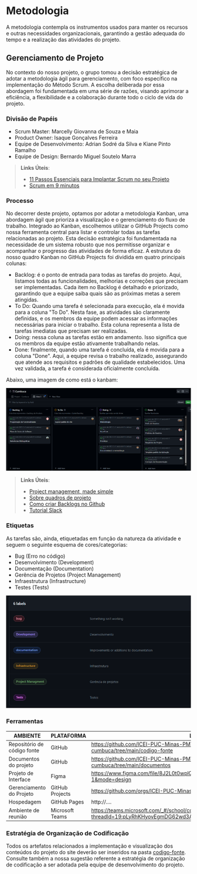 
# Metodologia

A metodologia contempla os instrumentos usados para manter os recursos e outras necessidades organizacionais, garantindo a gestão adequada do tempo e a realização das atividades do projeto.


## Gerenciamento de Projeto

No contexto do nosso projeto, o grupo tomou a decisão estratégica de adotar a metodologia ágil para gerenciamento, com foco específico na implementação do Método Scrum. A escolha deliberada por essa abordagem foi fundamentada em uma série de razões, visando aprimorar a eficiência, a flexibilidade e a colaboração durante todo o ciclo de vida do projeto.


### Divisão de Papéis

- Scrum Master: Marcelly Giovanna de Souza e Maia
- Product Owner: Isaque Gonçalves Ferreira
- Equipe de Desenvolvimento: Adrian Sodré da Silva e Kiane Pinto Ramalho
- Equipe de Design: Bernardo Miguel Soutelo Marra

> **Links Úteis**:
> - [11 Passos Essenciais para Implantar Scrum no seu 
> Projeto](https://mindmaster.com.br/scrum-11-passos/)
> - [Scrum em 9 minutos](https://www.youtube.com/watch?v=XfvQWnRgxG0)

### Processo

No decorrer deste projeto, optamos por adotar a metodologia Kanban, uma abordagem ágil que prioriza a visualização e o gerenciamento do fluxo de trabalho. Integrado ao Kanban, escolhemos utilizar o GitHub Projects como nossa ferramenta central para listar e controlar todas as tarefas relacionadas ao projeto. Esta decisão estratégica foi fundamentada na necessidade de um sistema robusto que nos permitisse organizar e acompanhar o progresso das atividades de forma eficaz. A estrutura do nosso quadro Kanban no GitHub Projects foi dividida em quatro principais colunas:

- Backlog: é o ponto de entrada para todas as tarefas do projeto. Aqui, listamos todas as funcionalidades, melhorias e correções que precisam ser implementadas. Cada item no Backlog é detalhado e priorizado, garantindo que a equipe saiba quais são as próximas metas a serem atingidas.
- To Do: Quando uma tarefa é selecionada para execução, ela é movida para a coluna "To Do". Nesta fase, as atividades são claramente definidas, e os membros da equipe podem acessar as informações necessárias para iniciar o trabalho. Esta coluna representa a lista de tarefas imediatas que precisam ser realizadas. 
- Doing: nessa coluna as tarefas estão em andamento. Isso significa que os membros da equipe estão ativamente trabalhando nelas.
- Done: finalmente, quando uma tarefa é concluída, ela é movida para a coluna "Done". Aqui, a equipe revisa o trabalho realizado, assegurando que atende aos requisitos e padrões de qualidade estabelecidos. Uma vez validada, a tarefa é considerada oficialmente concluída.

Abaixo, uma imagem de como está o kanbam:

![kanbam](img/kanban.png)


> **Links Úteis**:
> - [Project management, made simple](https://github.com/features/project-management/)
> - [Sobre quadros de projeto](https://docs.github.com/pt/github/managing-your-work-on-github/about-project-boards)
> - [Como criar Backlogs no Github](https://www.youtube.com/watch?v=RXEy6CFu9Hk)
> - [Tutorial Slack](https://slack.com/intl/en-br/)


### Etiquetas
<p>As tarefas são, ainda, etiquetadas em função da natureza da atividade e seguem o seguinte esquema de cores/categorias:</p>

<ul>
  <li>Bug (Erro no código)</li>
  <li>Desenvolvimento (Development)</li>
  <li>Documentação (Documentation)</li>
  <li>Gerência de Projetos (Project Management)</li>
  <li>Infraestrutura (Infrastructure)</li>
  <li>Testes (Tests)</li>
</ul>

![imagem-etiquetas](./img/labels.png)

  
### Ferramentas

| AMBIENTE                            | PLATAFORMA                         | LINK DE ACESSO                         |
|-------------------------------------|------------------------------------|----------------------------------------|
| Repositório de código fonte         | GitHub                             | https://github.com/ICEI-PUC-Minas-PMV-ADS/pmv-ads-2023-2-e1-proj-web-t1-cumbuca/tree/main/codigo-fonte                            |
| Documentos do projeto               | GitHub                             | https://github.com/ICEI-PUC-Minas-PMV-ADS/pmv-ads-2023-2-e1-proj-web-t1-cumbuca/tree/main/documentos                            |
| Projeto de Interface                | Figma                              | https://www.figma.com/file/8J2L0t0wplQcSxAdsxL61c/Cumbuca?type=design&node-id=0-1&mode=design                            |
| Gerenciamento do Projeto            | GitHub Projects                    | https://github.com/orgs/ICEI-PUC-Minas-PMV-ADS/projects/677/views/3?layout=board                            |
| Hospedagem                          | GitHub Pages                       | http://....                            |
| Ambiente de reunião                  | Microsoft Teams                    | https://teams.microsoft.com/_#/school/conversations/Geral?threadId=19:pLyRhKHyovEgmDG62wd3Arqm7xVIG9etlWwFca5ifEM1@thread.tacv2&ctx=channel|


### Estratégia de Organização de Codificação 

Todos os artefatos relacionados a implementação e visualização dos conteúdos do projeto do site deverão ser inseridos na pasta [codigo-fonte](http://https://github.com/ICEI-PUC-Minas-PMV-ADS/WebApplicationProject-Template-v2/tree/main/codigo-fonte). Consulte também a nossa sugestão referente a estratégia de organização de codificação a ser adotada pela equipe de desenvolvimento do projeto.
